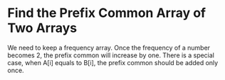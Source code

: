 # Find the Prefix Common Array of Two Arrays

We need to keep a frequency array. Once the frequency of a number becomes 2, the prefix common will increase by one. There is a special case, when A[i] equals to B[i], the prefix common should be added only once.
